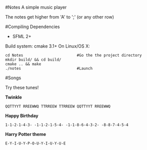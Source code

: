 #Notes
A simple music player

The notes get higher from 'A' to ';' (or any other row)

#Compiling
Dependencies

* SFML 2+

Build system: cmake 3.1+
On Linux/OS X:

```
cd Notes                        #Go the the project directory
mkdir build/ && cd build/
cmake .. && make
./notes                         #Launch
```

#Songs

Try these tunes!

**Twinkle**
  ```
  QQTTYYT RREEWWQ TTRREEW TTRREEW QQTTYYT RREEWWQ
  ```
**Happy Birthday**
  ```
  1-1-2-1-4-3- -1-1-2-1-5-4- -1-1-8-6-4-3-2- -8-8-7-4-5-4
  ```
**Harry Potter theme**
  ```
  E-Y-I-U-Y-P-O-U-Y-I-U-Y-U-E
  ```
